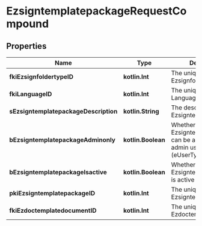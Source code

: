 
# EzsigntemplatepackageRequestCompound

## Properties
| Name | Type | Description | Notes |
| ------------ | ------------- | ------------- | ------------- |
| **fkiEzsignfoldertypeID** | **kotlin.Int** | The unique ID of the Ezsignfoldertype. |  |
| **fkiLanguageID** | **kotlin.Int** | The unique ID of the Language.  Valid values:  |Value|Description| |-|-| |1|French| |2|English| |  |
| **sEzsigntemplatepackageDescription** | **kotlin.String** | The description of the Ezsigntemplatepackage |  |
| **bEzsigntemplatepackageAdminonly** | **kotlin.Boolean** | Whether the Ezsigntemplatepackage can be accessed by admin users only (eUserType&#x3D;Normal) |  |
| **bEzsigntemplatepackageIsactive** | **kotlin.Boolean** | Whether the Ezsigntemplatepackage is active or not |  |
| **pkiEzsigntemplatepackageID** | **kotlin.Int** | The unique ID of the Ezsigntemplatepackage |  [optional] |
| **fkiEzdoctemplatedocumentID** | **kotlin.Int** | The unique ID of the Ezdoctemplatedocument |  [optional] |




